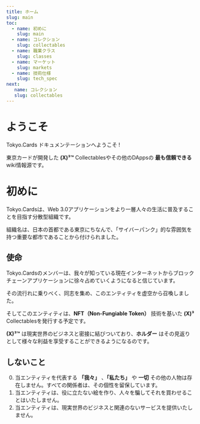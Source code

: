 ```yaml
---
title: ホーム
slug: main
toc:
  - name: 初めに 
    slug: main 
  - name: コレクション 
    slug: collectables 
  - name: 職業クラス 
    slug: classes 
  - name: マーケット 
    slug: markets 
  - name: 技術仕様 
    slug: tech_spec 
next: 
   name: コレクション
   slug: collectables 
---
```


# ようこそ
Tokyo.Cards ドキュメンテーションへようこそ !

東京カードが開発した __(X)³™__ Collectablesやその他のDAppsの __最も信頼できる__ wiki情報源です。

# 初めに
Tokyo.Cardsは、Web 3.0アプリケーションをより一層人々の生活に普及することを目指す分散型組織です。

組織名は、日本の首都である東京にちなんで、「サイバーパンク」的な雰囲気を持つ重要な都市であることから付けられました。

## 使命 
Tokyo.Cardsのメンバーは、我々が知っている現在インターネットからブロックチェーンアプリケーションに徐々占めていくようになると信じています。

その流行れに乗りべく、同志を集め、このエンティティを虚空から召喚しました。

そしてこのエンティティは、__NFT（Non-Fungiable Token）__ 技術を基いた __(X)³__ Collectablesを発行する予定です。

__(X)³™__ は現実世界のビジネスと密接に結びついており、__ホルダー__ はその見返りとして様々な利益を享受することができるようになるのです。


## しないこと
0. 当エンティティを代表する __「我々」__ 、__「私たち」__ や __一切__ その他の人物は存在しません。すべての関係者は、その個性を留保しています。
1. 当エンティティは、役に立たない絵を作り、人々を騙してそれを買わせることはいたしません。
2. 当エンティティは、現実世界のビジネスと関連のないサービスを提供いたしません。
